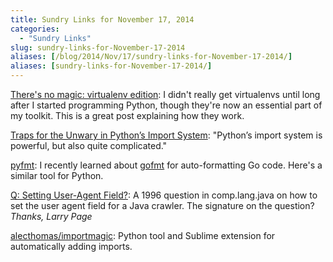 ```yaml
---
title: Sundry Links for November 17, 2014
categories:
  - "Sundry Links"
slug: sundry-links-for-November-17-2014
aliases: [/blog/2014/Nov/17/sundry-links-for-November-17-2014/]
aliases: [sundry-links-for-November-17-2014/]
---
```


[There's no magic: virtualenv edition](https://www.hackerschool.com/blog/14-there-is-no-magic-virtualenv-edition): I didn't really get virtualenvs until long after I started programming Python, though they're now an essential part of my toolkit. This is a great post explaining how they work.

[Traps for the Unwary in Python’s Import System](http://python-notes.curiousefficiency.org/en/latest/python_concepts/import_traps.html): "Python’s import system is powerful, but also quite complicated."

[pyfmt](https://github.com/Psycojoker/pyfmt): I recently learned about [gofmt](https://golang.org/cmd/gofmt/) for auto-formatting Go code. Here's a similar tool for Python.

[Q: Setting User-Agent Field?](https://groups.google.com/forum/#!msg/comp.lang.java/aSPAJO05LIU/ushhUIQQ-ogJ): A 1996 question in comp.lang.java on how to set the user agent field for a Java crawler. The signature on the question? _Thanks, Larry Page_

[alecthomas/importmagic](https://github.com/alecthomas/importmagic): Python tool and Sublime extension for automatically adding imports.



